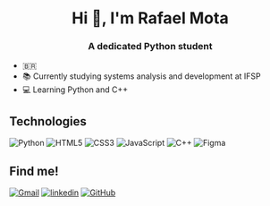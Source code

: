 <center><h1>Hi 👋, I'm Rafael Mota</h1></center>
<center><h3>A dedicated Python student</h3></center>

- 🇧🇷
- 📚 Currently studying systems analysis and development at IFSP
- 💻 Learning Python and C++

## Technologies

![Python](https://img.shields.io/badge/-Python-3776AB?logo=python&logoColor=white&style=for-the-badge)
![HTML5](https://img.shields.io/badge/-HTML5-E34F26?logo=html5&logoColor=white&style=for-the-badge)
![CSS3](https://img.shields.io/badge/-CSS3-1572B6?logo=css3&logoColor=white&style=for-the-badge)
![JavaScript](https://img.shields.io/badge/JavaScript-black?style=for-the-badge&logo=javascript)
![C++](https://img.shields.io/badge/-C++-00599C?logo=c%2B%2B&logoColor=white&style=for-the-badge)
![Figma](https://img.shields.io/badge/-Figma-F24E1E?logo=figma&logoColor=white&style=for-the-badge)


## Find me!
[![Gmail](https://img.shields.io/badge/Gmail-333333?style=for-the-badge&logo=gmail&logoColor=red)](mailto:rafaelssoni1000@gmail.com)
[![linkedin](https://img.shields.io/badge/linkedin-0A66C2?style=for-the-badge&logo=linkedin&logoColor=white)](https://www.linkedin.com/in/rafael-mota-38950b2a5/)
[![GitHub](https://img.shields.io/badge/GitHub-100000?style=for-the-badge&logo=github&logoColor=white)](https://github.com/rfmotaa)
